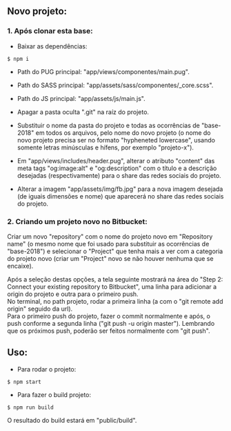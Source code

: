 ## Novo projeto:
### 1. Após clonar esta base:
- Baixar as dependências: 
```console
$ npm i
```

- Path do PUG principal: "app/views/componentes/main.pug".

- Path do SASS principal: "app/assets/sass/componentes/_core.scss".

- Path do JS principal: "app/assets/js/main.js".

- Apagar a pasta oculta ".git" na raíz do projeto.

- Substituir o nome da pasta do projeto e todas as ocorrências de "base-2018" em todos os arquivos, pelo nome do novo projeto (o nome do novo projeto precisa ser no formato "hypheneted lowercase", usando somente letras minúsculas e hífens, por exemplo "projeto-x").

- Em "app/views/includes/header.pug", alterar o atributo "content" das meta tags "og:image:alt" e "og:description" com o título e a descrição desejadas (respectivamente) para o share das redes sociais do projeto.

- Alterar a imagem "app/assets/img/fb.jpg" para a nova imagem desejada (de iguais dimensões e nome) que aparecerá no share das redes sociais do projeto.

### 2. Criando um projeto novo no Bitbucket:
Criar um novo "repository" com o nome do projeto novo em "Repository name" (o mesmo nome que foi usado para substituir as ocorrências de "base-2018") e selecionar o "Project" que tenha mais a ver com a categoria do projeto novo (criar um "Project" novo se não houver nenhuma que se encaixe).

Após a seleção destas opções, a tela seguinte mostrará na área do "Step 2: Connect your existing repository to Bitbucket", uma linha para adicionar a origin do projeto e outra para o primeiro push.
<br>
No terminal, no path projeto, rodar a primeira linha (a com o "git remote add origin" seguido da url).
<br>
Para o primeiro push do projeto, fazer o commit normalmente e após, o push conforme a segunda linha ("git push -u origin master"). Lembrando que os próximos push, poderão ser feitos normalmente com "git push".

## Uso:
- Para rodar o projeto:
```console
$ npm start
```

- Para fazer o build projeto:
```console
$ npm run build
```
O resultado do build estará em "public/build".
